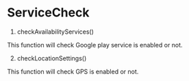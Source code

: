 # ServiceCheck

1. checkAvailabilityServices()

This function will check Google play service is enabled or not.

2. checkLocationSettings() 

This function will check GPS is enabled or not.
